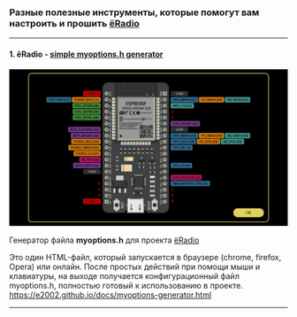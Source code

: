 ### Разные полезные инструменты, которые помогут вам настроить и прошить [ёRadio](https://github.com/e2002/yoradio)
---
#### 1. ёRadio - [simple myoptions.h generator](https://e2002.github.io/docs/myoptions-generator.html)
<img src="images/myoptions-generator.jpg" width="830" height="auto">


Генератор файла **myoptions.h** для проекта [ёRadio](https://github.com/e2002/yoradio)

Это один HTML-файл, который запускается в браузере (chrome, firefox, Opera) или онлайн. После простых действий
при помощи мыши и клавиатуры, на выходе получается конфигурационный файл myoptions.h, полностью готовый к использованию в проекте.
https://e2002.github.io/docs/myoptions-generator.html

---
